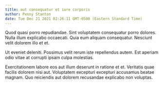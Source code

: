 ```yaml
---
title: aut consequatur et iure corporis
author: Penny Stanton
date: Tue Dec 21 2021 02:26:11 GMT-0500 (Eastern Standard Time)
---
```

Quod quasi porro repudiandae. Sint voluptatem consequatur porro dolores. Nulla illum explicabo occaecati. Quia eum aliquam consequatur. Nesciunt velit dolorem illo et et.

 Ut eveniet deleniti. Possimus velit rerum iste repellendus autem. Est aperiam odio vitae at corrupti ipsam culpa molestias.

 Exercitationem labore eos aut illum deserunt in ratione et et. Veritatis quae facilis dolorem nisi aut. Voluptatem excepturi excepturi accusamus beatae magnam. Quo reiciendis aut dolorem recusandae explicabo non voluptas.